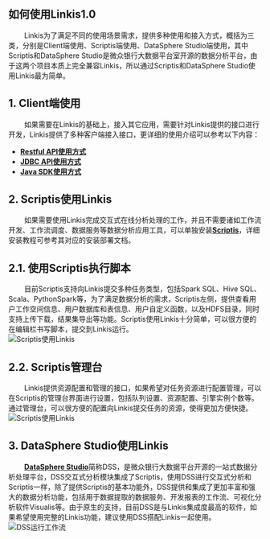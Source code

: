 ## 如何使用Linkis1.0  
&nbsp;&nbsp;&nbsp;&nbsp;&nbsp;&nbsp;&nbsp;&nbsp;Linkis为了满足不同的使用场景需求，提供多种使用和接入方式，概括为三类，分别是Client端使用、Scriptis端使用、DataSphere Studio端使用，其中Scriptis和DataSphere Studio是微众银行大数据平台室开源的数据分析平台，由于这两个项目本质上完全兼容Linkis，所以通过Scriptis和DataSphere Studio使用Linkis最为简单。  
## 1. Client端使用  

&nbsp;&nbsp;&nbsp;&nbsp;&nbsp;&nbsp;&nbsp;&nbsp;如果需要在Linkis的基础上，接入其它应用，需要针对Linkis提供的接口进行开发，Linkis提供了多种客户端接入接口，更详细的使用介绍可以参考以下内容：  
- [**Restful API使用方式**](./../API_Documentations/Linkis任务提交执行RestAPI文档.md)
- [**JDBC API使用方式**](./../API_Documentations/任务提交执行JDBC_API文档.md)
- [**Java SDK使用方式**](./../User_Manual/Linkis1.0用户使用文档.md)
## 2. Scriptis使用Linkis
&nbsp;&nbsp;&nbsp;&nbsp;&nbsp;&nbsp;&nbsp;&nbsp;如果需要使用Linkis完成交互式在线分析处理的工作，并且不需要诸如工作流开发、工作流调度、数据服务等数据分析应用工具，可以单独安装[**Scriptis**](https://github.com/WeBankFinTech/Scriptis)，详细安装教程可参考其对应的安装部署文档。  
## 2.1. 使用Scriptis执行脚本
&nbsp;&nbsp;&nbsp;&nbsp;&nbsp;&nbsp;&nbsp;&nbsp;目前Scriptis支持向Linkis提交多种任务类型，包括Spark SQL、Hive SQL、Scala、PythonSpark等，为了满足数据分析的需求，Scriptis左侧，提供查看用户工作空间信息、用户数据库和表信息、用户自定义函数，以及HDFS目录，同时支持上传下载，结果集导出等功能。Scriptis使用Linkis十分简单，可以很方便的在编辑栏书写脚本，提交到Linkis运行。  
![Scriptis使用Linkis](/Images-zh/EngineUsage/sparksql-run.png)
## 2.2. Scriptis管理台
&nbsp;&nbsp;&nbsp;&nbsp;&nbsp;&nbsp;&nbsp;&nbsp;Linkis提供资源配置和管理的接口，如果希望对任务资源进行配置管理，可以在Scriptis的管理台界面进行设置，包括队列设置、资源配置、引擎实例个数等。通过管理台，可以很方便的配置向Linkis提交任务的资源，使得更加方便快捷。  
![Scriptis使用Linkis](/Images-zh/EngineUsage/queue-set.png)

## 3. DataSphere Studio使用Linkis
&nbsp;&nbsp;&nbsp;&nbsp;&nbsp;&nbsp;&nbsp;&nbsp;[**DataSphere Studio**](https://github.com/WeBankFinTech/DataSphereStudio)简称DSS，是微众银行大数据平台开源的一站式数据分析处理平台，DSS交互式分析模块集成了Scriptis，使用DSS进行交互式分析和Scriptis一样，除了提供Scriptis的基本功能外，DSS提供和集成了更加丰富和强大的数据分析功能，包括用于数据提取的数据服务、开发报表的工作流、可视化分析软件Visualis等。由于原生的支持，目前DSS是与Linkis集成度最高的软件，如果希望使用完整的Linkis功能，建议使用DSS搭配Linkis一起使用。  
![DSS运行工作流](/Images-zh/EngineUsage/workflow.png)
